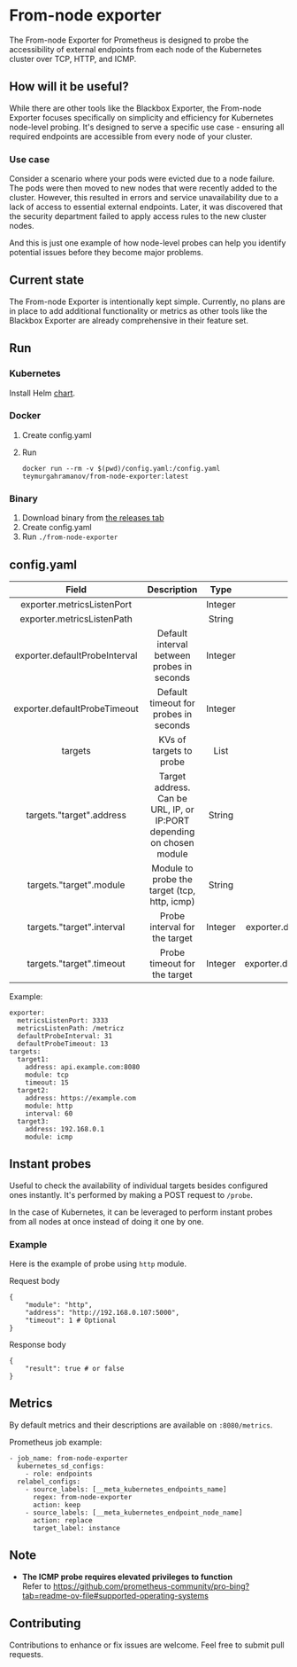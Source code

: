 # From-node exporter

The From-node Exporter for Prometheus is designed to probe the accessibility of external endpoints from each node of the Kubernetes cluster over TCP, HTTP, and ICMP.

## How will it be useful?

While there are other tools like the Blackbox Exporter, the From-node Exporter focuses specifically on simplicity and efficiency for Kubernetes node-level probing. It's designed to serve a specific use case - ensuring all required endpoints are accessible from every node of your cluster.


### Use case
Consider a scenario where your pods were evicted due to a node failure. The pods were then moved to new nodes that were recently added to the cluster. However, this resulted in errors and service unavailability due to a lack of access to essential external endpoints. Later, it was discovered that the security department failed to apply access rules to the new cluster nodes. 

And this is just one example of how node-level probes can help you identify potential issues before they become major problems.

## Current state

The From-node Exporter is intentionally kept simple. Currently, no plans are in place to add additional functionality or metrics as other tools like the Blackbox Exporter are already comprehensive in their feature set.

## Run

### Kubernetes

Install Helm [chart](./chart/).

### Docker

1. Create config.yaml
2. Run

    ```
    docker run --rm -v $(pwd)/config.yaml:/config.yaml teymurgahramanov/from-node-exporter:latest
    ```

### Binary

1. Download binary from [the releases tab](https://github.com/teymurgahramanov/from-node-exporter/releases)
2. Create config.yaml
3. Run ```./from-node-exporter```

## config.yaml

| Field | Description  | Type  | Default
|:-:|:-:|:-:|:-:
| exporter.metricsListenPort  | | Integer | 8080
| exporter.metricsListenPath  |   | String  | /metrics
| exporter.defaultProbeInterval  | Default interval between probes in seconds | Integer   | 22
| exporter.defaultProbeTimeout  | Default timeout for probes in seconds | Integer   | 22
| targets  | KVs of targets to probe | List |
| targets."target".address  | Target address. Can be URL, IP, or IP:PORT depending on chosen module | String |
| targets."target".module  | Module to probe the target (tcp, http, icmp) | String |
| targets."target".interval  | Probe interval for the target | Integer | exporter.defaultProbeInterval
| targets."target".timeout  | Probe timeout for the target | Integer | exporter.defaultProbeTimeout

Example:
```
exporter:
  metricsListenPort: 3333
  metricsListenPath: /metricz
  defaultProbeInterval: 31
  defaultProbeTimeout: 13
targets:
  target1:
    address: api.example.com:8080
    module: tcp
    timeout: 15
  target2:
    address: https://example.com
    module: http
    interval: 60
  target3:
    address: 192.168.0.1
    module: icmp
```

## Instant probes
Useful to check the availability of individual targets besides configured ones instantly. It's performed by making a POST request to `/probe`.

In the case of Kubernetes, it can be leveraged to perform instant probes from all nodes at once instead of doing it one by one.

### Example
Here is the example of probe using `http` module.

Request body
```
{
    "module": "http", 
    "address": "http://192.168.0.107:5000",
    "timeout": 1 # Optional
}
```
Response body
```
{
    "result": true # or false
}
```

## Metrics

By default metrics and their descriptions are available on ```:8080/metrics```.

Prometheus job example:
```
- job_name: from-node-exporter
  kubernetes_sd_configs:
    - role: endpoints
  relabel_configs:
    - source_labels: [__meta_kubernetes_endpoints_name]
      regex: from-node-exporter
      action: keep
    - source_labels: [__meta_kubernetes_endpoint_node_name]
      action: replace
      target_label: instance
```

## Note

- __The ICMP probe requires elevated privileges to function__ \
Refer to https://github.com/prometheus-community/pro-bing?tab=readme-ov-file#supported-operating-systems

## Contributing

Contributions to enhance or fix issues are welcome. Feel free to submit pull requests.
